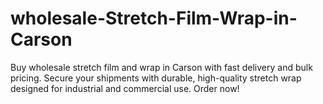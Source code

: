 # wholesale-Stretch-Film-Wrap-in-Carson
Buy wholesale stretch film and wrap in Carson with fast delivery and bulk pricing. Secure your shipments with durable, high-quality stretch wrap designed for industrial and commercial use. Order now!
